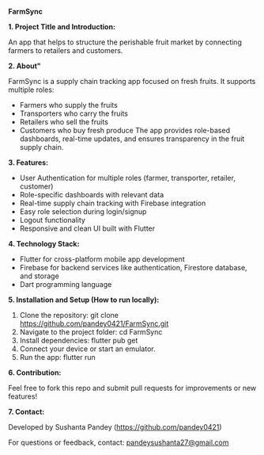 **FarmSync**

**1. Project Title and Introduction:**

An app that helps to structure the perishable fruit market by connecting farmers to retailers and customers.

**2. About"**

FarmSync is a supply chain tracking app focused on fresh fruits. It supports multiple roles:
- Farmers who supply the fruits
- Transporters who carry the fruits
- Retailers who sell the fruits
- Customers who buy fresh produce
The app provides role-based dashboards, real-time updates, and ensures transparency in the fruit supply chain.

**3. Features:**

- User Authentication for multiple roles (farmer, transporter, retailer, customer)
- Role-specific dashboards with relevant data
- Real-time supply chain tracking with Firebase integration
- Easy role selection during login/signup
- Logout functionality
- Responsive and clean UI built with Flutter

**4. Technology Stack:**

- Flutter for cross-platform mobile app development
- Firebase for backend services like authentication, Firestore database, and storage
- Dart programming language

**5. Installation and Setup (How to run locally):**

1. Clone the repository: git clone https://github.com/pandey0421/FarmSync.git
2. Navigate to the project folder: cd FarmSync
3. Install dependencies: flutter pub get
4. Connect your device or start an emulator.
5. Run the app: flutter run

**6. Contribution:**

Feel free to fork this repo and submit pull requests for improvements or new features!

**7. Contact:**

Developed by Sushanta Pandey (https://github.com/pandey0421)

For questions or feedback, contact: pandeysushanta27@gmail.com


